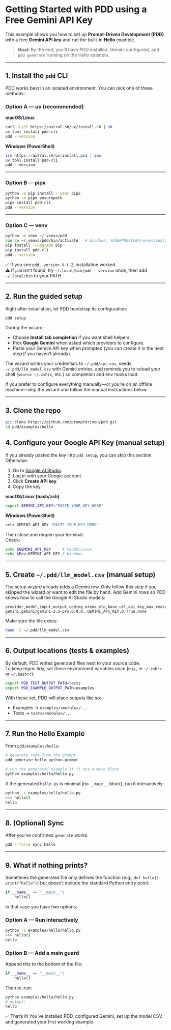 # Getting Started with PDD using a Free Gemini API Key

This example shows you how to set up **Prompt-Driven Development (PDD)** with a free **Gemini API key** and run the built-in **Hello** example.

> **Goal:** By the end, you’ll have PDD installed, Gemini configured, and `pdd generate` running on the Hello example.

---

## 1. Install the `pdd` CLI

PDD works best in an isolated environment. You can pick one of these methods:

### Option A — uv (recommended)

**macOS/Linux**
```bash
curl -LsSf https://astral.sh/uv/install.sh | sh
uv tool install pdd-cli
pdd --version
```

**Windows (PowerShell)**
```powershell
irm https://astral.sh/uv/install.ps1 | iex
uv tool install pdd-cli
pdd --version
```

---

### Option B — pipx
```bash
python -m pip install --user pipx
python -m pipx ensurepath
pipx install pdd-cli
pdd --version
```

---

### Option C — venv
```bash
python -m venv ~/.venvs/pdd
source ~/.venvs/pdd/bin/activate   # Windows: %USERPROFILE%\venvs\pdd\Scripts\activate
pip install --upgrade pip
pip install pdd-cli
pdd --version
```

✅ If you see `pdd, version X.Y.Z`, installation worked.  
⚠️ If `pdd` isn’t found, try `~/.local/bin/pdd --version` once, then add `~/.local/bin` to your PATH.

---

## 2. Run the guided setup

Right after installation, let PDD bootstrap its configuration:

```bash
pdd setup
```

During the wizard:
- Choose **Install tab completion** if you want shell helpers.
- Pick **Google Gemini** when asked which providers to configure.
- Paste your Gemini API key when prompted (you can create it in the next step if you haven’t already).

The wizard writes your credentials to `~/.pdd/api-env`, seeds `~/.pdd/llm_model.csv` with Gemini entries, and reminds you to reload your shell (`source ~/.zshrc`, etc.) so completion and env hooks load.

If you prefer to configure everything manually—or you’re on an offline machine—skip the wizard and follow the manual instructions below.

---

## 3. Clone the repo

```bash
git clone https://github.com/promptdriven/pdd.git
cd pdd/examples/hello
```

## 4. Configure your Google API Key (manual setup)

If you already pasted the key into `pdd setup`, you can skip this section. Otherwise:

1. Go to [Google AI Studio](https://aistudio.google.com/app/apikey).  
2. Log in with your Google account.  
3. Click **Create API key**.  
4. Copy the key.

**macOS/Linux (bash/zsh)**
```bash
export GEMINI_API_KEY="PASTE_YOUR_KEY_HERE"
```

**Windows (PowerShell)**
```powershell
setx GEMINI_API_KEY "PASTE_YOUR_KEY_HERE"
```

Then close and reopen your terminal.  
Check:
```bash
echo $GEMINI_API_KEY     # macOS/Linux
echo $Env:GEMINI_API_KEY # Windows
```

---

## 5. Create `~/.pdd/llm_model.csv` (manual setup)

The setup wizard already adds a Gemini row. Only follow this step if you skipped the wizard or want to edit the file by hand. Add Gemini rows so PDD knows how to call the Google AI Studio models:

```csv
provider,model,input,output,coding_arena_elo,base_url,api_key,max_reasoning_tokens,structured_output,reasoning_type
gemini,gemini/gemini-2.5-pro,0,0,0,,GEMINI_API_KEY,0,True,none
```

Make sure the file exists:
```bash
head -2 ~/.pdd/llm_model.csv
```

---

## 6. Output locations (tests & examples)

By default, PDD writes generated files next to your source code.  
To keep repos tidy, set these environment variables once (e.g., in `~/.zshrc` or `~/.bashrc`):

```bash
export PDD_TEST_OUTPUT_PATH=tests
export PDD_EXAMPLE_OUTPUT_PATH=examples
```

With these set, PDD will place outputs like so:
- Examples → `examples/<module>/...`
- Tests → `tests/<module>/...`

---

## 7. Run the Hello Example

From `pdd/examples/hello`:

```bash
# generate code from the prompt
pdd generate hello_python.prompt

# run the generated example if it has a main block
python examples/hello/hello.py
```

If the generated `hello.py` is minimal (no `__main__` block), run it interactively:

```bash
python -i examples/hello/hello.py
>>> hello()
hello
```

---
## 8. (Optional) Sync

After you’ve confirmed `generate` works:

```bash
pdd --force sync hello
```
---

## 9. What if nothing prints?

Sometimes the generated file only defines the function (e.g., `def hello(): print("hello")`) but doesn’t include the standard Python entry point:

```python
if __name__ == "__main__":
    hello()
```

In that case you have two options:

### Option A — Run interactively
```bash
python -i examples/hello/hello.py
>>> hello()
hello
```

### Option B — Add a main guard
Append this to the bottom of the file:
```python
if __name__ == "__main__":
    hello()
```
Then re-run:
```bash
python examples/hello/hello.py
# output:
hello
```


✅ That’s it! You’ve installed PDD, configured Gemini, set up the model CSV, and generated your first working example.
